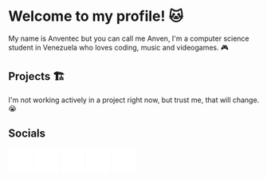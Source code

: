 # Welcome to my profile! 🐱

My name is Anventec but you can call me Anven, I'm a computer science student in Venezuela who loves coding, music and videogames. 🎮

## Projects :building_construction:

I'm not working actively in a project right now, but trust me, that will change. :sob:

## Socials 
<!-- Please don't remove this: Grab your social icons from https://github.com/carlsednaoui/gitsocial -->

<!-- display the social media buttons in your README -->

[![alt text][1.1]][1]
[![alt text][2.1]][2]
[![alt text][3.1]][3]
[![alt text][4.1]][4]
[![alt text][5.1]][5]


<!-- links to social media icons -->
<!-- no need to change these -->

<!-- icons with padding -->

[1.1]: https://raw.githubusercontent.com/CLorant/readme-social-icons/main/medium/light/twitter.svg (twitter icon with padding)
[2.1]: https://raw.githubusercontent.com/CLorant/readme-social-icons/main/medium/light/twitch.svg (twitch icon with padding)
[3.1]: https://raw.githubusercontent.com/CLorant/readme-social-icons/main/medium/light/discord.svg (discord plus icon with padding)
[4.1]: https://raw.githubusercontent.com/CLorant/readme-social-icons/main/medium/light/youtube.svg (youtube icon with padding)
[5.1]: https://raw.githubusercontent.com/CLorant/readme-social-icons/main/medium/light/tiktok.svg (tiktok icon with padding)

<!-- links to your social media accounts -->
<!-- update these accordingly -->

[1]: https://x.com/anventec_
[2]: https://twitch.tv/anventec
[3]: https://discord.com/users/715373744515710997
[4]: https://youtube.com/@anventec
[5]: https://tiktok.com/@anventec

<!-- Please don't remove this: Grab your social icons from https://github.com/carlsednaoui/gitsocial -->
